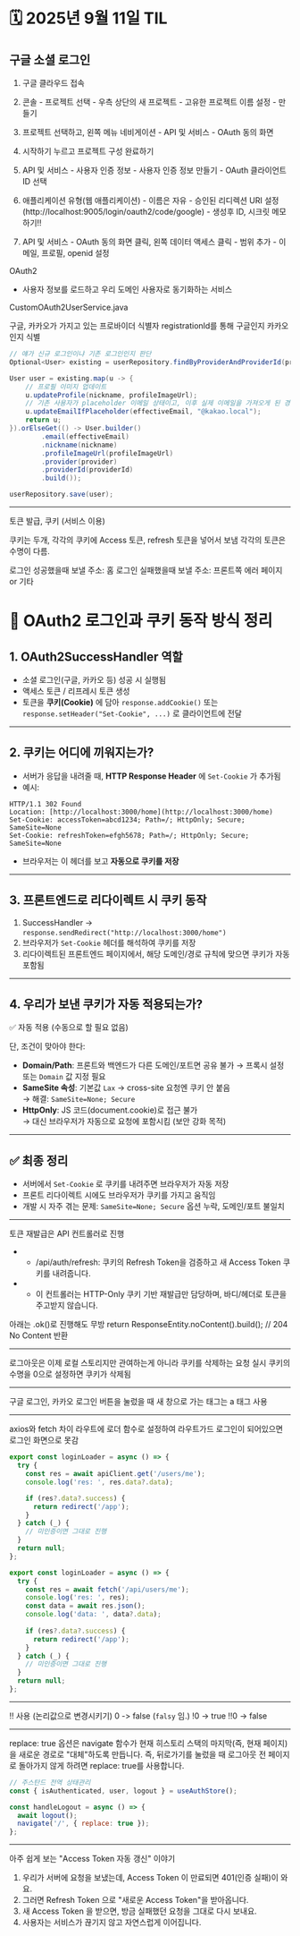 # 🗓️ 2025년 9월 11일 TIL



## 구글 소셜 로그인

1. 구글 클라우드 접속

2. 콘솔 - 프로젝트 선택 - 우측 상단의 새 프로젝트 - 고유한 프로젝트 이름 설정 - 만들기

3. 프로젝트 선택하고, 왼쪽 메뉴 네비게이션 - API 및 서비스 - OAuth 동의 화면

4. 시작하기 누르고 프로젝트 구성 완료하기

5. API 및 서비스 - 사용자 인증 정보 - 사용자 인증 정보 만들기 - OAuth 클라이언트 ID 선택

6. 애플리케이션 유형(웹 애플리케이션) - 이름은 자유 - 승인된 리디렉션 URI 설정(http://localhost:9005/login/oauth2/code/google) - 생성후 ID, 시크릿 메모하기!! 

7. API 및 서비스 - OAuth 동의 화면 클릭, 왼쪽 데이터 액세스 클릭 - 범위 추가 - 이메일, 프로필, openid 설정


OAuth2 
- 사용자 정보를 로드하고 우리 도메인 사용자로 동기화하는 서비스

CustomOAuth2UserService.java

구글, 카카오가 가지고 있는 프로바이더 식별자
registrationId를 통해 구글인지 카카오인지 식별

```java
// 얘가 신규 로그인이냐 기존 로그인인지 판단
Optional<User> existing = userRepository.findByProviderAndProviderId(provider, providerId);

User user = existing.map(u -> {
    // 프로필 이미지 업데이트
    u.updateProfile(nickname, profileImageUrl);
    // 기존 사용자가 placeholder 이메일 상태이고, 이후 실제 이메일을 가져오게 된 경우 교체
    u.updateEmailIfPlaceholder(effectiveEmail, "@kakao.local");
    return u;
}).orElseGet(() -> User.builder()
        .email(effectiveEmail)
        .nickname(nickname)
        .profileImageUrl(profileImageUrl)
        .provider(provider)
        .providerId(providerId)
        .build());

userRepository.save(user);
```

---


토큰 발급, 쿠키 (서비스 이용)

쿠키는 두개, 각각의 쿠키에 Access 토큰, refresh 토큰을 넣어서 보냄
각각의 토큰은 수명이 다름.

로그인 성공했을때 보낼 주소: 홈
로그인 실패했을때 보낼 주소: 프론트쪽 에러 페이지 or 기타


# 🍪 OAuth2 로그인과 쿠키 동작 방식 정리

## 1. OAuth2SuccessHandler 역할
- 소셜 로그인(구글, 카카오 등) 성공 시 실행됨
- 액세스 토큰 / 리프레시 토큰 생성
- 토큰을 **쿠키(Cookie)** 에 담아 `response.addCookie()` 또는 `response.setHeader("Set-Cookie", ...)` 로 클라이언트에 전달

---

## 2. 쿠키는 어디에 끼워지는가?
- 서버가 응답을 내려줄 때, **HTTP Response Header** 에 `Set-Cookie` 가 추가됨
- 예시:

```
HTTP/1.1 302 Found
Location: [http://localhost:3000/home](http://localhost:3000/home)
Set-Cookie: accessToken=abcd1234; Path=/; HttpOnly; Secure; SameSite=None
Set-Cookie: refreshToken=efgh5678; Path=/; HttpOnly; Secure; SameSite=None
```
- 브라우저는 이 헤더를 보고 **자동으로 쿠키를 저장**

---

## 3. 프론트엔드로 리다이렉트 시 쿠키 동작
1. SuccessHandler → `response.sendRedirect("http://localhost:3000/home")`
2. 브라우저가 `Set-Cookie` 헤더를 해석하여 쿠키를 저장
3. 리다이렉트된 프론트엔드 페이지에서, 해당 도메인/경로 규칙에 맞으면 쿠키가 자동 포함됨

---

## 4. 우리가 보낸 쿠키가 자동 적용되는가?
✅ 자동 적용 (수동으로 할 필요 없음)

단, 조건이 맞아야 한다:
- **Domain/Path**: 프론트와 백엔드가 다른 도메인/포트면 공유 불가 → 프록시 설정 또는 `Domain` 값 지정 필요
- **SameSite 속성**: 기본값 `Lax` → cross-site 요청엔 쿠키 안 붙음  
→ 해결: `SameSite=None; Secure`
- **HttpOnly**: JS 코드(document.cookie)로 접근 불가  
→ 대신 브라우저가 자동으로 요청에 포함시킴 (보안 강화 목적)

---

## ✅ 최종 정리
- 서버에서 `Set-Cookie` 로 쿠키를 내려주면 브라우저가 자동 저장
- 프론트 리다이렉트 시에도 브라우저가 쿠키를 가지고 움직임
- 개발 시 자주 겪는 문제: `SameSite=None; Secure` 옵션 누락, 도메인/포트 불일치




---

토큰 재발급은 API 컨트롤러로 진행
* - /api/auth/refresh: 쿠키의 Refresh Token을 검증하고 새 Access Token 쿠키를 내려줍니다.
* - 이 컨트롤러는 HTTP-Only 쿠키 기반 재발급만 담당하며, 바디/헤더로 토큰을 주고받지 않습니다.

아래는 .ok()로 진행해도 무방
return ResponseEntity.noContent().build(); // 204 No Content 반환

---

로그아웃은 이제 로컬 스토리지만 관여하는게 아니라 쿠키를 삭제하는 요청 실시
쿠키의 수명을 0으로 설정하면 쿠키가 삭제됨

---

구글 로그인, 카카오 로그인 버튼을 눌렀을 때 새 창으로 가는 태그는 a 태그 사용

---

axios와 fetch 차이
라우트에 로더 함수로 설정하여 라우트가드
로그인이 되어있으면 로그인 화면으로 못감

```js
export const loginLoader = async () => {
  try {
    const res = await apiClient.get('/users/me');
    console.log('res: ', res.data?.data);

    if (res?.data?.success) {
      return redirect('/app');
    }
  } catch (_) {
    // 미인증이면 그대로 진행
  }
  return null;
};
```

```js
export const loginLoader = async () => {
  try {
    const res = await fetch('/api/users/me');
    console.log('res: ', res);
    const data = await res.json();
    console.log('data: ', data?.data);
    
    if (res?.data?.success) {
      return redirect('/app');
    }
  } catch (_) {
    // 미인증이면 그대로 진행
  }
  return null;
};
```

---

!! 사용 (논리값으로 변경시키기)
0 -> false (`falsy` 임.)
!0 -> true
!!0 -> false

---

replace: true 옵션은 navigate 함수가 현재 히스토리 스택의 마지막(즉, 현재 페이지)을 새로운 경로로 "대체"하도록 만듭니다.
즉, 뒤로가기를 눌렀을 때 로그아웃 전 페이지로 돌아가지 않게 하려면 replace: true를 사용합니다.

```js
// 주스탄드 전역 상태관리
const { isAuthenticated, user, logout } = useAuthStore();

const handleLogout = async () => {
  await logout();
  navigate('/', { replace: true });
};
```

---

아주 쉽게 보는 "Access Token 자동 갱신" 이야기

1) 우리가 서버에 요청을 보냈는데, Access Token 이 만료되면 401(인증 실패)이 와요.
2) 그러면 Refresh Token 으로 "새로운 Access Token"을 받아옵니다.
3) 새 Access Token 을 받으면, 방금 실패했던 요청을 그대로 다시 보내요.
4) 사용자는 서비스가 끊기지 않고 자연스럽게 이어집니다.










